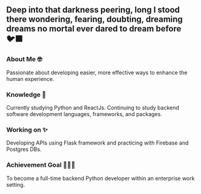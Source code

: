 <!--
**CourtneyMarsh/CourtneyMarsh** is a ✨ _special_ ✨ repository because its `README.md` (this file) appears on your GitHub profile.

Here are some ideas to get you started:

- 🔭 I’m currently working on ...
- 🌱 I’m currently learning ...
- 👯 I’m looking to collaborate on ...
- 🤔 I’m looking for help with ...
- 💬 Ask me about ...
- 📫 How to reach me: ...
- 😄 Pronouns: ...
- ⚡ Fun fact: ...
-->
## Deep into that darkness peering, long I stood there wondering, fearing, doubting, dreaming dreams no mortal ever dared to dream before 🐦‍⬛

### About Me 🤓

Passionate about developing easier, more effective ways to enhance the human experience.

### Knowledge 🧠

Currently studying Python and ReactJs.  Continuing to study backend software development languages, frameworks, and packages.

### Working on ✨

Developing APIs using Flask framework and practicing with Firebase and Postgres DBs.

### Achievement Goal 👩🏻‍💻

To become a full-time backend Python developer within an enterprise work setting.


